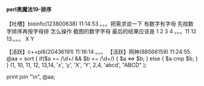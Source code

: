 #### perl黑魔法19-排序

【吐槽】bioinfo(123800638)  11:14:53
。。。把需求说一下     有数字有字母 先按数字排序再按字母排  怎么操作      截图的数字字母  最后的结果应该是  1 2 3 4 。。。11 12 13.。。。 X Y

【活跃】c++pl6(20436191)  11:16:14
。。。
【活跃】网神(88566159)  11:24:55
@aa = sort {
	if($a =~ /\d+/ && $b =~ /\d+/) {
		$a <=> $b;
	} else {
		$a cmp $b;
	}
}  (1, 10, 11, 12, 13,14, 'x', 'y', 'X', 'Y', 2,4, 'abcd', "ABCD" );

print join "\n", @aa;


